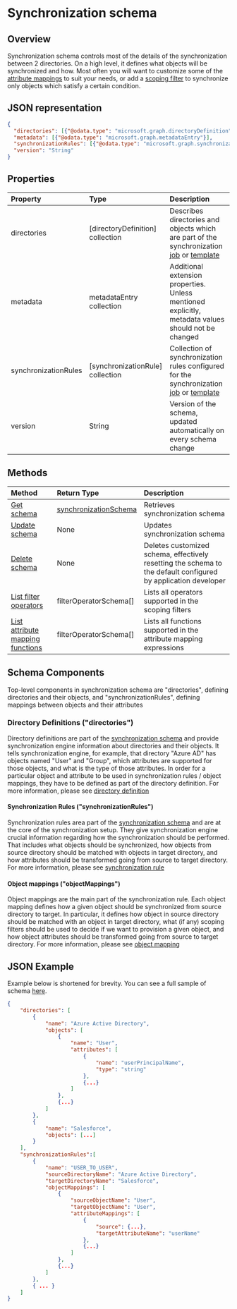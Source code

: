 # Synchronization schema

## Overview

Synchronization schema controls most of the details of the synchronization between 2 directories. On a high level, it defines what objects will be synchronized and how. Most often you will want to customize some of the [attribute mappings](synchronization_attributeMapping.md) to suit your needs, or add a [scoping filter](synchronization_scopingFilter,md) to synchronize only objects which satisfy a certain condition.

## JSON representation

```json
{
  "directories": [{"@odata.type": "microsoft.graph.directoryDefinition"}],
  "metadata": [{"@odata.type": "microsoft.graph.metadataEntry"}],
  "synchronizationRules": [{"@odata.type": "microsoft.graph.synchronizationRule"}],
  "version": "String"
}
```

## Properties

| Property      | Type      | Description    |
|:--------------|:----------|:---------------|
|directories            |[directoryDefinition] collection   |Describes directories and objects which are part of the synchronization [job](synchronization_job.md) or [template](synchronization_template.md) |
|metadata               |metadataEntry collection           |Additional extension properties. Unless mentioned explicitly, metadata values should not be changed|
|synchronizationRules   |[synchronizationRule] collection   |Collection of synchronization rules configured for the synchronization [job](synchronization_job.md) or [template](synchronization_template.md) |
|version                |String                             |Version of the schema, updated automatically on every schema change|

## Methods

| Method        | Return Type               | Description                  |
|:--------------|:--------------------------|:-----------------------------|
|[Get schema](../api/synchronization_schema_get.md)    |[synchronizationSchema](synchronization_schema.md)   |Retrieves  synchronization schema|
|[Update schema](../api/synchronization_schema_put.md)    |None   |Updates synchronization schema |
|[Delete schema](../api/synchronization_schema_delete.md)    |None   |Deletes customized  schema, effectively resetting the schema to the default configured by application developer |
|[List filter operators](../api/synchronization_schema_filterOperators_get.md)    |filterOperatorSchema[]   |Lists all operators supported in the scoping filters |
|[List attribute mapping functions](../api/synchronization_schema_functions_get.md)    |filterOperatorSchema[]   |Lists all functions supported in the attribute mapping expressions |

## Schema Components

Top-level components in synchronization schema are "directories", defining directories and their objects, and "synchronizationRules", defining mappings between objects and their attributes

### Directory Definitions ("directories")

Directory definitions are part of the [synchronization schema](synchronization_schema.md) and provide synchronization engine information about directories and their objects. It tells synchronization engine, for example, that directory "Azure AD" has objects named "User" and "Group", which attributes are supported for those objects, and what is the type of those attributes. In order for a particular object and attribute to be used in synchronization rules / object mappings, they have to be defined as part of the directory definition. For more information, please see [directory definition](synchronization_directoryDefinition.md)

#### Synchronization Rules ("synchronizationRules")

Synchronization rules area part of the [synchronization schema](synchronization_schema.md) and are at the core of the synchronization setup. They give synchronization engine crucial information regarding how the synchronization should be performed. That includes what objects should be synchronized, how objects from source directory should be matched with objects in target directory, and how attributes should be transformed going from source to target directory. For more information, please see [synchronization rule](synchronization_rule.md)

#### Object mappings ("objectMappings")

Object mappings are the main part of the synchronization rule. Each object mapping defines how a given object should be synchronized from source directory to target. In particular, it defines how object in source directory should be matched with an object in target directory, what (if any) scoping filters should be used to decide if we want to provision a given object, and how object attributes should be transformed going from source to target directory. For more information, please see [object mapping](synchronization_objectMapping.md)


## JSON Example

Example below is shortened for brevity. You can see a full sample of schema [here](synchronization_schema_sample.md).

```json
{
    "directories": [
        {
            "name": "Azure Active Directory",
            "objects": [
                {
                    "name": "User",
                    "attributes": [
                        {
                            "name": "userPrincipalName",
                            "type": "string"
                        },
                        {...}
                    ]
                },
                {...}
            ]
        },
        {
            "name": "Salesforce",
            "objects": [...]
        }
    ],
    "synchronizationRules":[
        {
            "name": "USER_TO_USER",
            "sourceDirectoryName": "Azure Active Directory",
            "targetDirectoryName": "Salesforce",
            "objectMappings": [
                {
                    "sourceObjectName": "User",
                    "targetObjectName": "User",
                    "attributeMappings": [
                        {
                            "source": {...},
                            "targetAttributeName": "userName"
                        },
                        {...}
                    ]
                },
                {...}
            ]
        },
        { ... }
    ]
}
```